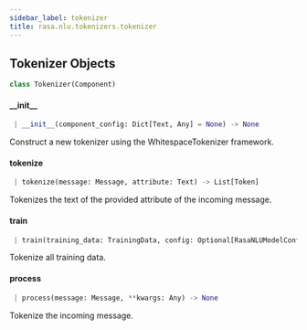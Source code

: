 ```yaml
---
sidebar_label: tokenizer
title: rasa.nlu.tokenizers.tokenizer
---
```


## Tokenizer Objects

```python
class Tokenizer(Component)
```

#### \_\_init\_\_

```python
 | __init__(component_config: Dict[Text, Any] = None) -> None
```

Construct a new tokenizer using the WhitespaceTokenizer framework.

#### tokenize

```python
 | tokenize(message: Message, attribute: Text) -> List[Token]
```

Tokenizes the text of the provided attribute of the incoming message.

#### train

```python
 | train(training_data: TrainingData, config: Optional[RasaNLUModelConfig] = None, **kwargs: Any, ,) -> None
```

Tokenize all training data.

#### process

```python
 | process(message: Message, **kwargs: Any) -> None
```

Tokenize the incoming message.

